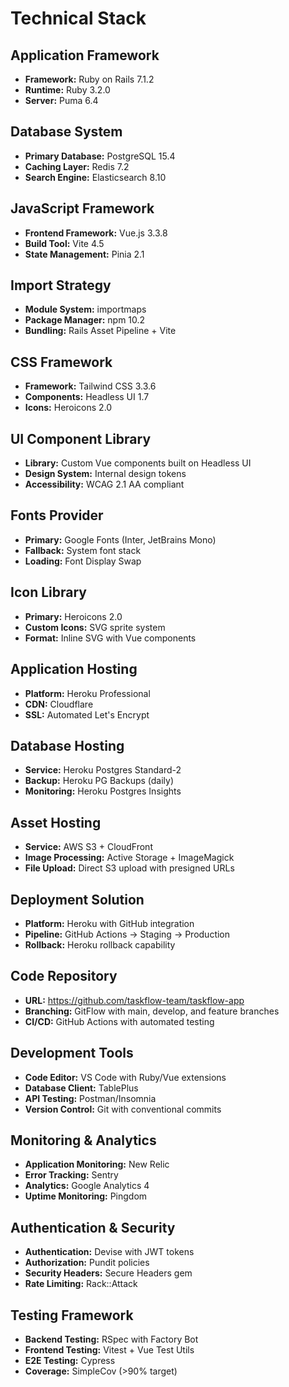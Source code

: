 # Technical Stack

## Application Framework
- **Framework:** Ruby on Rails 7.1.2
- **Runtime:** Ruby 3.2.0
- **Server:** Puma 6.4

## Database System
- **Primary Database:** PostgreSQL 15.4
- **Caching Layer:** Redis 7.2
- **Search Engine:** Elasticsearch 8.10

## JavaScript Framework
- **Frontend Framework:** Vue.js 3.3.8
- **Build Tool:** Vite 4.5
- **State Management:** Pinia 2.1

## Import Strategy
- **Module System:** importmaps
- **Package Manager:** npm 10.2
- **Bundling:** Rails Asset Pipeline + Vite

## CSS Framework
- **Framework:** Tailwind CSS 3.3.6
- **Components:** Headless UI 1.7
- **Icons:** Heroicons 2.0

## UI Component Library
- **Library:** Custom Vue components built on Headless UI
- **Design System:** Internal design tokens
- **Accessibility:** WCAG 2.1 AA compliant

## Fonts Provider
- **Primary:** Google Fonts (Inter, JetBrains Mono)
- **Fallback:** System font stack
- **Loading:** Font Display Swap

## Icon Library
- **Primary:** Heroicons 2.0
- **Custom Icons:** SVG sprite system
- **Format:** Inline SVG with Vue components

## Application Hosting
- **Platform:** Heroku Professional
- **CDN:** Cloudflare
- **SSL:** Automated Let's Encrypt

## Database Hosting
- **Service:** Heroku Postgres Standard-2
- **Backup:** Heroku PG Backups (daily)
- **Monitoring:** Heroku Postgres Insights

## Asset Hosting
- **Service:** AWS S3 + CloudFront
- **Image Processing:** Active Storage + ImageMagick
- **File Upload:** Direct S3 upload with presigned URLs

## Deployment Solution
- **Platform:** Heroku with GitHub integration
- **Pipeline:** GitHub Actions → Staging → Production
- **Rollback:** Heroku rollback capability

## Code Repository
- **URL:** https://github.com/taskflow-team/taskflow-app
- **Branching:** GitFlow with main, develop, and feature branches
- **CI/CD:** GitHub Actions with automated testing

## Development Tools
- **Code Editor:** VS Code with Ruby/Vue extensions
- **Database Client:** TablePlus
- **API Testing:** Postman/Insomnia
- **Version Control:** Git with conventional commits

## Monitoring & Analytics
- **Application Monitoring:** New Relic
- **Error Tracking:** Sentry
- **Analytics:** Google Analytics 4
- **Uptime Monitoring:** Pingdom

## Authentication & Security
- **Authentication:** Devise with JWT tokens
- **Authorization:** Pundit policies
- **Security Headers:** Secure Headers gem
- **Rate Limiting:** Rack::Attack

## Testing Framework
- **Backend Testing:** RSpec with Factory Bot
- **Frontend Testing:** Vitest + Vue Test Utils
- **E2E Testing:** Cypress
- **Coverage:** SimpleCov (>90% target)